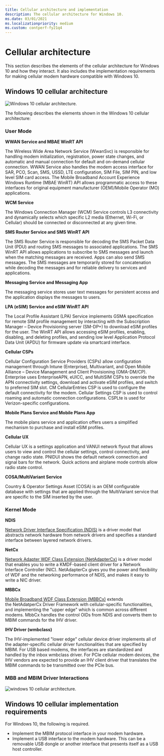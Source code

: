```yaml
---
title: Cellular architecture and implementation
description: The cellular architecture for Windows 10.
ms.date: 03/01/2021
ms.localizationpriority: medium
ms.custom: contperf-fy21q4
---
```


# Cellular architecture

This section describes the elements of the cellular architecture for Windows 10 and how they interact. It also includes the implementation requirements for making cellular modem hardware compatible with Windows 10.

## Windows 10 cellular architecture

![Windows 10 cellular architecture.](images/CellularArchitecture.png)

The following describes the elements shown in the Windows 10 cellular architecture:

### User Mode ​

**WWAN Service and MBAE WinRT API** 

The Wireless Wide Area Network Service (WwanSvc) is responsible for handling modem initialization, registration, power state changes, and automatic and manual connection for default and on-demand cellular connection. WWAN Service also handles the modem access interface for SAR, PCO, Scan, SMS, USSD, LTE configuration, SIM File, SIM PIN, and low level SIM card access. The Mobile Broadband Account Experience Windows Runtime (MBAE WinRT) API allows programmatic access to these interfaces for original equipment manufacturer (OEM)/Mobile Operator (MO) applications.​

**WCM Service** 

The Windows Connection Manager (WCM) Service controls L3 connectivity and dynamically selects which specific L2 media (Ethernet, Wi-Fi, or Cellular) should be connected or disconnected at any given time.​

**SMS Router Service and SMS WinRT API**
 
The SMS Router Service is responsible for decoding the SMS Packet Data Unit (PDU) and routing SMS messages to associated applications. The SMS WinRT API allows applications to subscribe to SMS messages and launch when the matching messages are received. Apps can also send SMS messages. The SMS messages are temporarily stored for concatenation while decoding the messages and for reliable delivery to services and applications.​

**Messaging Service and Messaging App**

The messaging service stores user text messages for persistent access and the application displays the messages to users.​

**LPA (eSIM) Service and eSIM WinRT API**

The Local Profile Assistant (LPA) Service implements GSMA specification for remote SIM profile management by interacting with the Subscription Manager – Device Provisioning server (SM-DP+) to download eSIM profiles for the user. The WinRT API allows accessing eSIM profiles, enabling, disabling, and deleting profiles, and sending low level Application Protocol Data Unit (APDU) for firmware update via smartcard interface.​

**Cellular CSPs**

Cellular Configuration Service Providers (CSPs) allow configuration management through Intune (Enterprise), Multivariant, and Open Mobile Alliance – Device Management and Client Provisioning (OMA-DM/CP). Enterprise uses EnterpriseAPN, eUICC, and MultiSIM CSPs to override the APN connectivity settings, download and activate eSIM profiles, and switch to preferred SIM slot. CM CellularEntries CSP is used to configure the default connectivity for the modem. Cellular Settings CSP is used to control roaming and automatic connection configurations. CSPLte is used for Verizon-specific configurations.​

**Mobile Plans Service and Mobile Plans App**

The mobile plans service and application offers users a simplified mechanism to purchase and install eSIM profiles.

**Cellular UX**

Cellular UX is a settings application and VANUI network flyout that allows users to view and control the cellular settings, control connectivity, and change radio state. PNIDUI shows the default network connection and signal bars for the network. Quick actions and airplane mode controls allow radio state control. ​

**COSA/MultiVariant Service**

Country & Operator Settings Asset (COSA) is an OEM configurable database with settings that are applied through the MultiVariant service that are specific to the SIM inserted by the user. ​

### Kernel Mode​

**NDIS**

[Network Driver Interface Specification (NDIS)](ndis-drivers.md) is a driver model that abstracts network hardware from network drivers and specifies a standard interface between layered network drivers.​

**NetCx**

[Network Adapter WDF Class Extension (NetAdapterCx)](../netcx/index.md) is a driver model that enables you to write a KMDF-based client driver for a Network Interface Controller (NIC). NetAdapterCx gives you the power and flexibility of WDF and the networking performance of NDIS, and makes it easy to write a NIC driver.

**MBBCx**

[Mobile Broadband WDF Class Extension (MBBCx)](../netcx/mobile-broadband-mbb-wdf-class-extension-mbbcx.md) extends the NetAdatperCx Driver Framework with cellular-specific functionalities, and implementing the "upper edge" which is common across different modems. MbbCx handles the control OIDs from NDIS and converts them to MBIM commands for the IHV driver.​

**IHV Driver (wmbclass)**


The IHV-implemented "lower edge" cellular device driver implements all of the adapter-specific cellular driver functionalities that are specified by MBIM. For USB based modems, the interfaces are standardized and handled by the inbox wmbclass driver. For PCIe cellular modem devices, the IHV vendors are expected to provide an IHV client driver that translates the MBIM commands to be transmitted over the PCIe bus. ​

### MBB and MBIM Driver Interactions

![windows 10 cellular architecture.](images/cellular_mbb_driver_architecture.png)

## Windows 10 cellular implementation requirements

For Windows 10, the following is required.

-   Implement the MBIM protocol interface in your modem hardware.
-   Implement a USB interface to the modem hardware. This can be a removable USB dongle or another interface that presents itself as a USB host controller.

 

 







